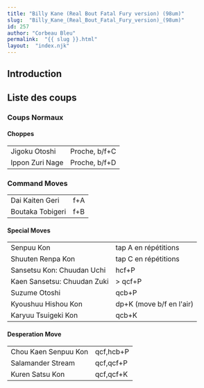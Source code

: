 ```yaml
---
title: "Billy Kane (Real Bout Fatal Fury version) (98um)"
slug:  "Billy_Kane_(Real_Bout_Fatal_Fury_version)_(98um)"
id: 257
author: "Corbeau Bleu"
permalink:  "{{ slug }}.html"
layout:  "index.njk"
---
```


## Introduction

## Liste des coups

### Coups Normaux

#### Choppes

|                 |               |
|-----------------|---------------|
| Jigoku Otoshi   | Proche, b/f+C |
| Ippon Zuri Nage | Proche, b/f+D |

### Command Moves

|                  |     |
|------------------|-----|
| Dai Kaiten Geri  | f+A |
| Boutaka Tobigeri | f+B |

#### Special Moves

|                             |                          |
|-----------------------------|--------------------------|
| Senpuu Kon                  | tap A en répétitions     |
| Shuuten Renpa Kon           | tap C en répétitions     |
| Sansetsu Kon: Chuudan Uchi  | hcf+P                    |
| Kaen Sansetsu: Chuudan Zuki | \> qcf+P                 |
| Suzume Otoshi               | qcb+P                    |
| Kyoushuu Hishou Kon         | dp+K (move b/f en l'air) |
| Karyuu Tsuigeki Kon         | qcb+K                    |

#### Desperation Move

|                      |           |
|----------------------|-----------|
| Chou Kaen Senpuu Kon | qcf,hcb+P |
| Salamander Stream    | qcf,qcf+P |
| Kuren Satsu Kon      | qcf,qcf+K |
